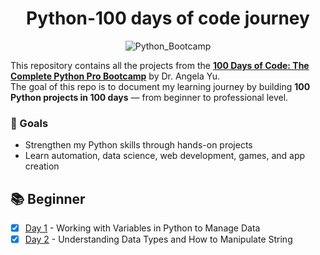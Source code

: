 <h1 align="center">Python-100 days of code journey</h1>
<div align="center"> 
  
![Python_Bootcamp](https://github.com/user-attachments/assets/824df764-7e4c-475e-b36e-c74c2e61d707)


</div>

This repository contains all the projects from the [**100 Days of Code: The Complete Python Pro Bootcamp**](https://www.udemy.com/course/100-days-of-code/) by Dr. Angela Yu.  
The goal of this repo is to document my learning journey by building **100 Python projects in 100 days** — from beginner to professional level.

### 🎯 Goals
- Strengthen my Python skills through hands-on projects  
- Learn automation, data science, web development, games, and app creation  

## 📚 Beginner 

- [x] [Day 1](https://github.com/MartaReb/Python-100days-Of-Code-Journey/tree/main/Day%2001) - Working with Variables in Python to Manage Data
- [x] [Day 2](https://github.com/MartaReb/Python-100days-Of-Code-Journey/tree/main/Day%2002) - Understanding Data Types and How to Manipulate String
